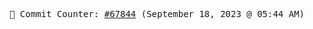 <p align="center">
    <samp>
        📮 Commit Counter: <a href="https://github.com/Javascript-void0/Javascript-void0/commits/main">#67844</a> (September 18, 2023 @ 05:44 AM)
    </samp>
</p>